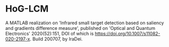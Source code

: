 # HoG-LCM
A MATLAB realization on 'Infrared small target detection based on saliency and gradients difference measure', published on 'Optical and Quantum Electronics' 2020(52):151, DOI of which is  https://doi.org/10.1007/s11082-020-2197-x.
Build 200707, by IraDei.
